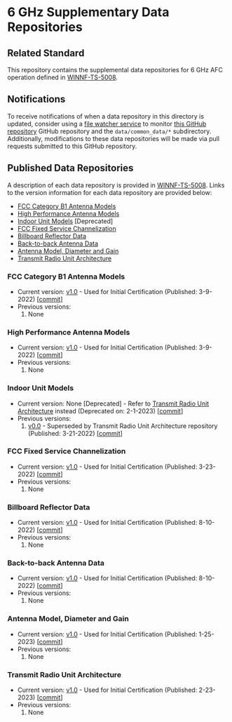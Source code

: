 # 6 GHz Supplementary Data Repositories
## Related Standard
This repository contains the supplemental data repositories for 6 GHz AFC operation defined in [WINNF-TS-5008](https://6ghz.wirelessinnovation.org/baseline-standards).

## Notifications
To receive notifications of when a data repository in this directory is updated, consider using a [file watcher service](https://app.github-file-watcher.com/) to monitor [this GitHub repository](https://github.com/Wireless-Innovation-Forum/6-GHz-AFC) GitHub repository and the `data/common_data/*` subdirectory. Additionally, modifications to these data repositories will be made via pull requests submitted to this GitHub repository.

## Published Data Repositories
A description of each data repository is provided in [WINNF-TS-5008](https://6ghz.wirelessinnovation.org/baseline-standards). Links to the version information for each data repository are provided below:
 * [FCC Category B1 Antenna Models](#category-b1)
 * [High Performance Antenna Models](#high-perf)
 * [Indoor Unit Models](#indoor-units) [Deprecated]
 * [FCC Fixed Service Channelization](#fs-channel)
 * [Billboard Reflector Data](#billboard)
 * [Back-to-back Antenna Data](#back-to-back)
 * [Antenna Model, Diameter and Gain](#antenna-gain-diameter)
 * [Transmit Radio Unit Architecture](#transmit-radio)

### <a name="category-b1"></a> FCC Category B1 Antenna Models
 * Current version: [v1.0](https://github.com/Wireless-Innovation-Forum/6-GHz-AFC/blob/main/data/common_data/category_b1_antennas.csv) - Used for Initial Certification (Published: 3-9-2022) [[commit](https://github.com/Wireless-Innovation-Forum/6-GHz-AFC/commit/43d2bb9ea04f0e5fb5c77834a867a39af796a0b7)]
 * Previous versions:
   1. None

### <a name="high-perf"></a> High Performance Antenna Models
 * Current version: [v1.0](https://github.com/Wireless-Innovation-Forum/6-GHz-AFC/blob/main/data/common_data/high_performance_antennas.csv) - Used for Initial Certification (Published: 3-9-2022) [[commit](https://github.com/Wireless-Innovation-Forum/6-GHz-AFC/commit/43d2bb9ea04f0e5fb5c77834a867a39af796a0b7)]
 * Previous versions:
   1. None

### <a name="indoor-units"></a> Indoor Unit Models
 * Current version: None [Deprecated] - Refer to [Transmit Radio Unit Architecture](#transmit-radio) instead (Deprecated on: 2-1-2023) [[commit](https://github.com/Wireless-Innovation-Forum/6-GHz-AFC/commit/867b484a55d92f283c8ea188ad506921b40bdc6c)]
 * Previous versions:
   1. [v0.0](https://github.com/Wireless-Innovation-Forum/6-GHz-AFC/blob/main/data/common_data/indoor_unit_radios.csv) - Superseded by Transmit Radio Unit Architecture repository (Published: 3-21-2022) [[commit](https://github.com/Wireless-Innovation-Forum/6-GHz-AFC/commit/38acf8ccdd8d71257e0c0006d76aa08f80dd251a)]

### <a name="fs-channel"></a> FCC Fixed Service Channelization
 * Current version: [v1.0](https://github.com/Wireless-Innovation-Forum/6-GHz-AFC/blob/main/data/common_data/fcc_fixed_service_channelization.csv) - Used for Initial Certification (Published: 3-23-2022) [[commit](https://github.com/Wireless-Innovation-Forum/6-GHz-AFC/commit/7aa4c997015ba855cc9e6dd1e3cb84de35dc4359)]
 * Previous versions:
   1. None

### <a name="billboard"></a> Billboard Reflector Data
 * Current version: [v1.0](https://github.com/Wireless-Innovation-Forum/6-GHz-AFC/blob/main/data/common_data/billboard_reflector.csv) - Used for Initial Certification (Published: 8-10-2022) [[commit](https://github.com/Wireless-Innovation-Forum/6-GHz-AFC/commit/61f2f23e71baa1faac3560652ce808d7d24936d1)]
 * Previous versions:
   1. None

### <a name="back-to-back"></a> Back-to-back Antenna Data
 * Current version: [v1.0](https://github.com/Wireless-Innovation-Forum/6-GHz-AFC/blob/main/data/common_data/back-to-back_antenna.csv) - Used for Initial Certification (Published: 8-10-2022) [[commit](https://github.com/Wireless-Innovation-Forum/6-GHz-AFC/commit/78b4771f0ae48ef8993060db2cf4794559372d45)]
 * Previous versions:
   1. None

### <a name="antenna-gain-diameter"></a>Antenna Model, Diameter and Gain
 * Current version: [v1.0](https://github.com/Wireless-Innovation-Forum/6-GHz-AFC/blob/main/data/common_data/antenna_model_diameter_gain.csv) - Used for Initial Certification (Published: 1-25-2023) [[commit](https://github.com/Wireless-Innovation-Forum/6-GHz-AFC/commit/81c1091e7ebed865c4a88d6687e449db20053cd1)]
 * Previous versions:
   1. None

### <a name="transmit-radio"></a>Transmit Radio Unit Architecture
 * Current version: [v1.0](https://github.com/Wireless-Innovation-Forum/6-GHz-AFC/blob/main/data/common_data/transmit_radio_unit_architecture.csv) - Used for Initial Certification (Published: 2-23-2023) [[commit](https://github.com/Wireless-Innovation-Forum/6-GHz-AFC/commit/867b484a55d92f283c8ea188ad506921b40bdc6c)]
 * Previous versions:
   1. None